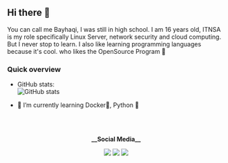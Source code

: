 ## Hi there 👋
You can call me Bayhaqi, I was still in high school. I am 16 years old, 
ITNSA is my role specifically Linux Server, network security and cloud computing.
But I never stop to learn. I also like learning programming languages because it's cool. 
who likes the OpenSource Program :penguin:

### Quick overview
- GitHub stats:  
 ![GitHub stats](https://github-readme-stats.vercel.app/api?username=Kyuubang&show_icons=True) 
 
- 🌱 I’m currently learning Docker🐋, Python :snake:
<br />
<br />
<p align="center">
 <strong>__Social Media__</strong>
<p align="center">
<a href="https://www.hackerrank.com/Kyuubang"><img src="https://img.icons8.com/windows/32/000000/hackerrank.png"/></a>
<a href="https://bitbucket.org/Kyuubang"><img src="https://img.icons8.com/windows/32/000000/bitbucket.png"/></a>
<a href="https://www.sololearn.com/Profile/10713984"><img src="https://img.icons8.com/android/24/000000/source-code.png"/>     
</p>
<!--
**Kyuubang/Kyuubang** is a ✨ _special_ ✨ repository because its `README.md` (this file) appears on your GitHub profile.

Here are some ideas to get you started:

- 🔭 I’m currently working on ...
- 🌱 I’m currently learning ...
- 👯 I’m looking to collaborate on ...
- 🤔 I’m looking for help with ...
- 💬 Ask me about ...
- 📫 How to reach me: ...
- 😄 Pronouns: ...
- ⚡ Fun fact: ...
-->
